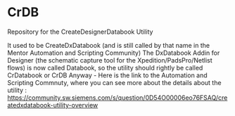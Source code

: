 # CrDB
Repository for the CreateDesignerDatabook Utility

It used to be CreateDxDatabook (and is still called by that name in the Mentor Automation and Scripting Community) 
The DxDatabook Addin for Designer (the schematic capture tool for the Xpedition/PadsPro/Netlist flows) is now called Databook, 
so the utility should rightly be called CrDatabook or CrDB 
Anyway - Here is the link to the Automation and Scripting Commnuty, where you can see more about the details about the utility : 
https://community.sw.siemens.com/s/question/0D54O00006eo76FSAQ/createdxdatabook-utility-overview



